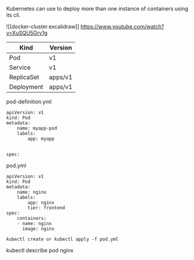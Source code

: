 Kubernetes can use to deploy more than one instance of containers using its cli.


![[docker-cluster.excalidraw]]
https://www.youtube.com/watch?v=XuSQU5Grv1g

| Kind | Version |
| --- | --- |
| Pod | v1 |
| Service | v1 |
| ReplicaSet | apps/v1 |
| Deployment | apps/v1 | 

pod-definition.yml
``` 
apiVersion: v1
kind: Pod
metadata: 
	name: myapp-pod
	labels:
		app: myapp
		

spec:
```

pod.yml
```
apiVersion: v1
kind: Pod
metadata: 
	name: nginx
	labels:
		app: nginx
		tier: frontend
spec:
	containers:
	- name: nginx
	  image: nginx
```

`kubectl create or kubectl apply -f pod.yml`

kubectl describe pod nginx




